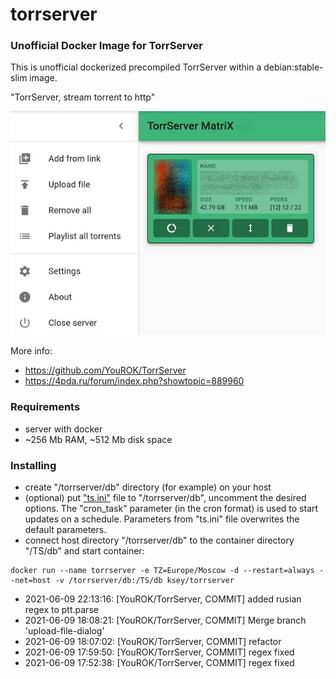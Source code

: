 # torrserver
### Unofficial Docker Image for TorrServer

This is unofficial dockerized precompiled TorrServer within a debian:stable-slim image.

"TorrServer, stream torrent to http"

![TorrServer](https://raw.githubusercontent.com/MrKsey/torrserver/master/ts.jpg)

More info:
- https://github.com/YouROK/TorrServer
- https://4pda.ru/forum/index.php?showtopic=889960

### Requirements

* server with docker
* ~256 Mb RAM, ~512 Mb disk space 

### Installing

- сreate "/torrserver/db" directory (for example) on your host
- (optional) put ["ts.ini"](https://raw.githubusercontent.com/MrKsey/torrserver/master/ts.ini) file to "/torrserver/db", uncomment the desired options. The "cron_task" parameter (in the cron format) is used to start updates on a schedule. Parameters from "ts.ini" file overwrites the default parameters.
- connect host directory "/torrserver/db" to the container directory "/TS/db" and start container:
```
docker run --name torrserver -e TZ=Europe/Moscow -d --restart=always --net=host -v /torrserver/db:/TS/db ksey/torrserver
```


















































* 2021-06-09 22:13:16: [YouROK/TorrServer, COMMIT] added rusian regex to ptt.parse
* 2021-06-09 18:08:21: [YouROK/TorrServer, COMMIT] Merge branch 'upload-file-dialog'
* 2021-06-09 18:07:02: [YouROK/TorrServer, COMMIT] refactor
* 2021-06-09 17:59:50: [YouROK/TorrServer, COMMIT] regex fixed
* 2021-06-09 17:52:38: [YouROK/TorrServer, COMMIT] regex fixed
